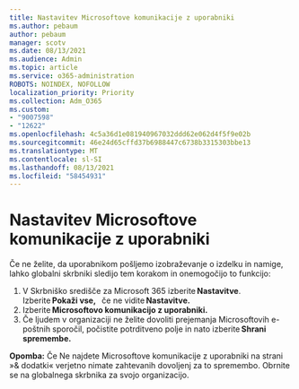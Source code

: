 ```yaml
---
title: Nastavitev Microsoftove komunikacije z uporabniki
ms.author: pebaum
author: pebaum
manager: scotv
ms.date: 08/13/2021
ms.audience: Admin
ms.topic: article
ms.service: o365-administration
ROBOTS: NOINDEX, NOFOLLOW
localization_priority: Priority
ms.collection: Adm_O365
ms.custom:
- "9007598"
- "12622"
ms.openlocfilehash: 4c5a36d1e081940967032ddd62e062d4f5f9e02b
ms.sourcegitcommit: 46e24d65cffd37b6988447c6738b3315303bbe13
ms.translationtype: MT
ms.contentlocale: sl-SI
ms.lasthandoff: 08/13/2021
ms.locfileid: "58454931"
---
```

# <a name="microsoft-communication-to-users-setting"></a>Nastavitev Microsoftove komunikacije z uporabniki

Če ne želite, da uporabnikom pošljemo izobraževanje o izdelku in namige, lahko globalni skrbniki sledijo tem korakom in onemogočijo to funkcijo:  

1. V Skrbniško središče za Microsoft 365 izberite **Nastavitve**. Izberite **Pokaži vse,**   če ne vidite **Nastavitve.**
1. Izberite **Microsoftovo komunikacijo z uporabniki.**
1. Če ljudem v organizaciji ne želite dovoliti prejemanja Microsoftovih e-poštnih sporočil, počistite potrditveno polje in nato izberite **Shrani spremembe.**

**Opomba:** Če Ne najdete Microsoftove komunikacije z uporabniki na strani »& dodatki« verjetno nimate zahtevanih dovoljenj za to spremembo. Obrnite se na globalnega skrbnika za svojo organizacijo.